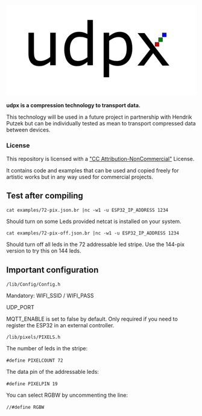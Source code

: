 ![udpx Logo](/examples/udpix-logo.png)

**udpx is a compression technology to transport data.**

This technology will be used in a future project in partnership with Hendrik Putzek but can be individually tested as mean to transport compressed data between devices.

### License

This repository is licensed with a ["CC Attribution-NonCommercial"](https://creativecommons.org/licenses/by-nc/4.0/legalcode) License.

It contains code and examples that can be used and copied freely for artistic works but in any way used for commercial projects. 

## Test after compiling

    cat examples/72-pix.json.br |nc -w1 -u ESP32_IP_ADDRESS 1234

Should turn on some Leds provided netcat is installed on your system.

    cat examples/72-pix-off.json.br |nc -w1 -u ESP32_IP_ADDRESS 1234

Should turn off all leds in the 72 addressable led stripe. Use the 144-pix version to try this on 144 leds.

## Important configuration

    /lib/Config/Config.h

Mandatory:
WIFI_SSID / WIFI_PASS 

UDP_PORT

MQTT_ENABLE is set to false by default. Only required if you need to register the ESP32 in an external controller.

    /lib/pixels/PIXELS.h

The number of leds in the stripe: 

`#define PIXELCOUNT 72`

The data pin of the addressable leds:

`#define PIXELPIN 19`

You can select RGBW by uncommenting the line:

`//#define RGBW`